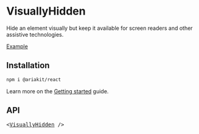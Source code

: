 # VisuallyHidden

<p data-description>
  Hide an element visually but keep it available for screen readers and other assistive technologies.
</p>

<a href="../examples/visually-hidden/index.tsx" data-playground>Example</a>

## Installation

```sh
npm i @ariakit/react
```

Learn more on the [Getting started](/guide/getting-started) guide.

## API

<pre data-api>
&lt;<a href="/apis/visually-hidden">VisuallyHidden</a> /&gt;
</pre>
